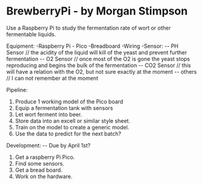 # BrewberryPi - by Morgan Stimpson
Use a Raspberry Pi to study the fermentation rate of wort or other fermentable liquids.

Equipment:
-Raspberry Pi - Pico
-Breadboard
-Wiring
-Sensor:
-- PH Sensor // the acidity of the liquid will kill of the yeast and prevent further fermentation
-- O2 Sensor // once most of the O2 is gone the yeast stops reproducing and begins the bulk of the fermentation
-- CO2 Sensor // this will have a relation with the O2, but not sure exactly at the moment
-- others // I can not remember at the moment

Pipeline:
1. Produce 1 working model of the Pico board
2. Equip a fermentation tank with sensors
3. Let wort ferment into beer.
4. Store data into an excell or similar style sheet.
5. Train on the model to create a generic model.
6. Use the data to predict for the next batch?

Development: -- Due by April 1st?
1. Get a raspberry Pi Pico.
2. Find some sensors.
3. Get a bread board.
4. Work on the hardware.
